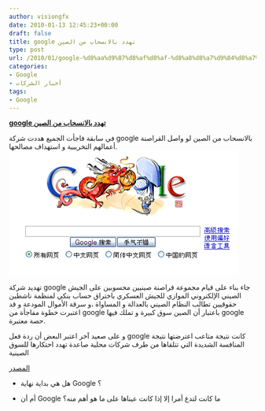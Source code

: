 ```yaml
---
author: visiongfx
date: 2010-01-13 12:45:23+00:00
draft: false
title: google تهدد بالانسحاب من الصين
type: post
url: /2010/01/google-%d8%aa%d9%87%d8%af%d8%af-%d8%a8%d8%a7%d9%84%d8%a7%d9%86%d8%b3%d8%ad%d8%a7%d8%a8-%d9%85%d9%86-%d8%a7%d9%84%d8%b5%d9%8a%d9%86/
categories:
- Google
- أخبار الشركات
tags:
- Google
---
```


[**google تهدد بالانسحاب من الصين**](https://www.it-scoop.com/2010/01/google-%d8%aa%d9%87%d8%af%d8%af-%d8%a8%d8%a7%d9%84%d8%a7%d9%86%d8%b3%d8%ad%d8%a7%d8%a8-%d9%85%d9%86-%d8%a7%d9%84%d8%b5%d9%8a%d9%86/)


في سابقة فاجأت الجميع هددت شركة google بالانسحاب من الصين لو واصل القراصنة أعمالهم التخريبية و استهداف مصالحها.
[![](google_China.jpg)
](https://www.it-scoop.com/2010/01/google-%d8%aa%d9%87%d8%af%d8%af-%d8%a8%d8%a7%d9%84%d8%a7%d9%86%d8%b3%d8%ad%d8%a7%d8%a8-%d9%85%d9%86-%d8%a7%d9%84%d8%b5%d9%8a%d9%86/)

تهديد شركة google جاء بناء على قيام مجموعة قراصنة صينيين محسوبين على الجيش الصيني الإلكتروني الموازي للجيش العسكري باختراق حساب بنكي لمنظمة ناشطين حقوقيين تطالب النظام الصيني بالعدالة و المساواة ،و سرقة الأموال المودعة
و قد اعتبرت خطوة مفاجأة من google باعتبار أن الصين سوق كبيرة و تملك فيها google حصة معتبرة.

و على صعيد آخر اعتبر البعض أن ردة فعل google كانت نتيجة متاعب اعترضتها نتيجة المنافسة الشديدة التي تتلقاها من طرف شركات محلية صاعدة تهدد احتكارها للسوق الصينية

[المصدر](http://www.nypost.com/p/news/business/china_syndrome_fwFMYfQCgJgOzh8LqOlCsN)

- هل هي بداية نهاية Google ؟

- أم أن Google ما كانت لتدع أمرا إلا إذا كانت عيناها على ما هو أهم منه؟
